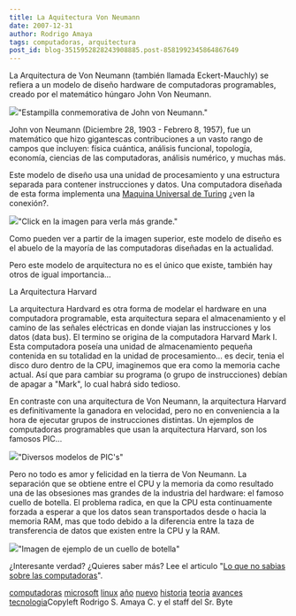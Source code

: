 ```yaml
---
title: La Aquitectura Von Neumann
date: 2007-12-31
author: Rodrigo Amaya
tags: computadoras, arquitectura
post_id: blog-3515952828243908885.post-8581992345864867649
---
```


La Arquitectura de Von Neumann (también llamada
      Eckert-Mauchly)  se refiera a un modelo de diseño
      hardware de computadoras programables, creado por el matemático húngaro John Von Neumann.

[![](http://upload.wikimedia.org/wikipedia/en/d/d6/John_von_Neumann.JPG)](http://upload.wikimedia.org/wikipedia/en/d/d6/John_von_Neumann.JPG)"Estampilla conmemorativa de John von Neumann."

John von Neumann (Diciembre 28, 1903 - Febrero 8, 1957),
      fue un matemático que hizo gigantescas contribuciones a un vasto rango de campos que incluyen:
      física cuántica, análisis funcional, topología, economía, ciencias de las computadoras,
      análisis numérico, y muchas más.

Este modelo de diseño usa una unidad
      de procesamiento y una estructura separada para contener instrucciones y datos. Una
      computadora diseñada de esta forma implementa una [Maquina Universal de Turing](http://srbyte.blogspot.com/2007/12/la-maquina-de-turing.html) ¿ven la conexión?.

[![](http://upload.wikimedia.org/wikipedia/commons/b/bd/Arquitectura_von_Neumann.png)](http://upload.wikimedia.org/wikipedia/commons/b/bd/Arquitectura_von_Neumann.png)"Click en la imagen para verla más
      grande."

Como pueden ver a partir de la
      imagen superior, este modelo de diseño es el abuelo de la mayoría de las computadoras
      diseñadas en la actualidad.

Pero este modelo de arquitectura no es el
      único que existe, también hay otros de igual importancia...

La Arquitectura Harvard

La
      arquitectura Hardvard es otra forma de modelar el hardware en una computadora programable,
      esta arquitectura separa el almacenamiento y el camino de las señales eléctricas en donde
      viajan las instrucciones y los datos (data bus). El termino se origina de la computadora
      Harvard Mark I. Esta computadora poseía una unidad de almacenamiento pequeña contenida en su
      totalidad en la unidad de procesamiento... es decir, tenia el disco duro dentro de la CPU,
      imaginemos que era como la memoria cache actual.
Así que para cambiar su programa
      (o grupo de instrucciones) debían de apagar a "Mark", lo cual habrá sido tedioso.

En contraste con una arquitectura de Von Neumann, la arquitectura Harvard es
      definitivamente la ganadora en velocidad, pero no en conveniencia a la hora de ejecutar grupos
      de instrucciones distintas. Un ejemplos de computadoras programables que usan la arquitectura
      Harvard, son los famosos PIC...

[![](http://www.ke4nyv.com/pics5.jpg)](http://www.ke4nyv.com/pics5.jpg)"Diversos modelos de
      PIC's"

Pero no todo es amor y felicidad en la tierra de Von Neumann. La separación
      que se obtiene entre el CPU y la memoria da como resultado una de las obsesiones mas grandes
      de la industria del hardware: el famoso cuello de
      botella.
El problema radica, en que la CPU esta continuamente forzada
      a esperar a que los datos sean transportados desde o hacia la memoria RAM, mas que todo debido
      a la diferencia entre la taza de transferencia de datos que existen entre la CPU y la
      RAM.

 [![](http://www.labcentrix.com/images/bottleneck_diagram.jpg)](http://www.labcentrix.com/images/bottleneck_diagram.jpg)"Imagen de ejemplo de un cuello de
      botella"

¿Interesante verdad?
      ¿Quieres saber más? Lee el articulo "[Lo que no sabias sobre las computadoras](http://srbyte.blogspot.com/2007/12/lo-que-no-sabias-de-las-computadoras.html)".

[computadoras](http://www.blogalaxia.com/tags/computadoras) [microsoft](http://www.blogalaxia.com/tags/microsoft) [linux](http://www.blogalaxia.com/tags/linux)
[año](http://www.blogalaxia.com/tags/ano) [nuevo](http://www.blogalaxia.com/tags/nuevo) [historia](http://www.blogalaxia.com/tags/historia) [teoria](http://www.blogalaxia.com/tags/teoria) [avances](http://www.blogalaxia.com/tags/avances) [tecnologia](http://www.blogalaxia.com/tags/tecnologia)Copyleft Rodrigo S. Amaya C. y el staff del Sr.
      Byte